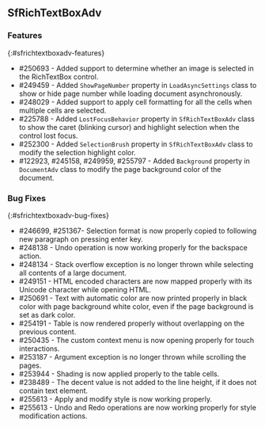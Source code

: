 ## SfRichTextBoxAdv

### Features
{:#sfrichtextboxadv-features}

* \#250693 - Added support to determine whether an image is selected in the RichTextBox control.
* \#249459 - Added `ShowPageNumber` property in `LoadAsyncSettings` class to show or hide page number while loading document asynchronously.
* \#248029 - Added support to apply cell formatting for all the cells when multiple cells are selected.
* \#225788 - Added `LostFocusBehavior` property in `SfRichTextBoxAdv` class to show the caret (blinking cursor) and highlight selection when the control lost focus.
* \#252300 - Added `SelectionBrush` property in `SfRichTextBoxAdv` class to modify the selection highlight color.
* \#122923, \#245158, \#249959, \#255797 - Added `Background` property in `DocumentAdv` class to modify the page background color of the document.


### Bug Fixes
{:#sfrichtextboxadv-bug-fixes}

* \#246699, \#251367- Selection format is now properly copied to following new paragraph on pressing enter key.
* \#248138 - Undo operation is now working properly for the backspace action.
* \#248134 - Stack overflow exception is no longer thrown while selecting all contents of a large document.
* \#249151 - HTML encoded characters are now mapped properly with its Unicode character while opening HTML.
* \#250691 - Text with automatic color are now printed properly in black color with page background white color, even if the page background is set as dark color.
* \#254191 - Table is now rendered properly without overlapping on the previous content.
* \#250435 - The custom context menu is now opening properly for touch interactions.
* \#253187 - Argument exception is no longer thrown while scrolling the pages.
* \#253944 - Shading is now applied properly to the table cells.
* \#238489 - The decent value is not added to the line height, if it does not contain text element.
* \#255613 - Apply and modify style is now working properly.
* \#255613 - Undo and Redo operations are now working properly for style modification actions.

